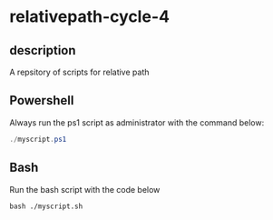 # relativepath-cycle-4

## description
A repsitory of scripts for relative path

## Powershell
Always run the ps1 script as administrator with the command below:

```powershell
./myscript.ps1
```

## Bash
Run the bash script with the code below

```shell
bash ./myscript.sh
```

